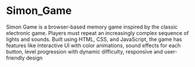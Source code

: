 # Simon_Game
Simon Game is a browser-based memory game inspired by the classic electronic game. Players must repeat an increasingly complex sequence of lights and sounds.
Built using HTML, CSS, and JavaScript, the game has features like interactive UI with color animations, sound effects for each button, level progression with dynamic difficulty, responsive and user-friendly design
